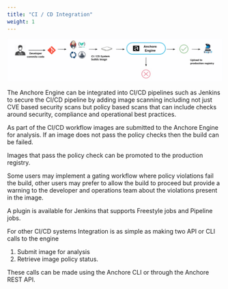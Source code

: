 ```yaml
---
title: "CI / CD Integration"
weight: 1
---
```


![alt text](ci-cd.png)

The Anchore Engine can be integrated into CI/CD pipelines such as Jenkins to secure the CI/CD pipeline by adding image scanning including not just CVE based security scans but policy based scans that can include checks around security, compliance and operational best practices.

As part of the CI/CD workflow images are submitted to the Anchore Engine for analysis. If an image does not pass the policy checks then the build can be failed.

Images that pass the policy check can be promoted to the production registry.

Some users may implement a gating workflow where policy violations fail the build, other users may prefer to allow the build to proceed but provide a warning to the developer and operations team about the violations present in the image.

A plugin is available for Jenkins that supports Freestyle jobs and Pipeline jobs.

For other CI/CD systems Integration is as simple as making two API or CLI calls to the engine

1. Submit image for analysis
2. Retrieve image policy status.

These calls can be made using the Anchore CLI or through the Anchore REST API.
